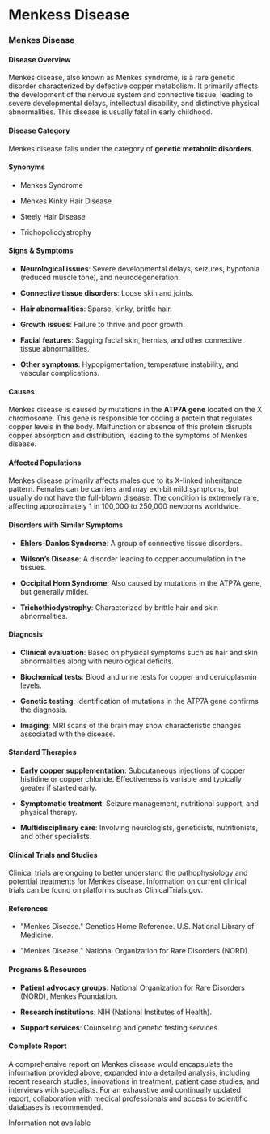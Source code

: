 # Menkess Disease
### Menkes Disease

#### Disease Overview
Menkes disease, also known as Menkes syndrome, is a rare genetic disorder characterized by defective copper metabolism. It primarily affects the development of the nervous system and connective tissue, leading to severe developmental delays, intellectual disability, and distinctive physical abnormalities. This disease is usually fatal in early childhood.

#### Disease Category
Menkes disease falls under the category of **genetic metabolic disorders**.

#### Synonyms
- Menkes Syndrome
- Menkes Kinky Hair Disease
- Steely Hair Disease
- Trichopoliodystrophy

#### Signs & Symptoms
- **Neurological issues**: Severe developmental delays, seizures, hypotonia (reduced muscle tone), and neurodegeneration.
- **Connective tissue disorders**: Loose skin and joints.
- **Hair abnormalities**: Sparse, kinky, brittle hair.
- **Growth issues**: Failure to thrive and poor growth.
- **Facial features**: Sagging facial skin, hernias, and other connective tissue abnormalities.
- **Other symptoms**: Hypopigmentation, temperature instability, and vascular complications.

#### Causes
Menkes disease is caused by mutations in the **ATP7A gene** located on the X chromosome. This gene is responsible for coding a protein that regulates copper levels in the body. Malfunction or absence of this protein disrupts copper absorption and distribution, leading to the symptoms of Menkes disease.

#### Affected Populations
Menkes disease primarily affects males due to its X-linked inheritance pattern. Females can be carriers and may exhibit mild symptoms, but usually do not have the full-blown disease. The condition is extremely rare, affecting approximately 1 in 100,000 to 250,000 newborns worldwide.

#### Disorders with Similar Symptoms
- **Ehlers-Danlos Syndrome**: A group of connective tissue disorders.
- **Wilson’s Disease**: A disorder leading to copper accumulation in the tissues.
- **Occipital Horn Syndrome**: Also caused by mutations in the ATP7A gene, but generally milder.
- **Trichothiodystrophy**: Characterized by brittle hair and skin abnormalities.

#### Diagnosis
- **Clinical evaluation**: Based on physical symptoms such as hair and skin abnormalities along with neurological deficits.
- **Biochemical tests**: Blood and urine tests for copper and ceruloplasmin levels.
- **Genetic testing**: Identification of mutations in the ATP7A gene confirms the diagnosis.
- **Imaging**: MRI scans of the brain may show characteristic changes associated with the disease.

#### Standard Therapies
- **Early copper supplementation**: Subcutaneous injections of copper histidine or copper chloride. Effectiveness is variable and typically greater if started early.
- **Symptomatic treatment**: Seizure management, nutritional support, and physical therapy.
- **Multidisciplinary care**: Involving neurologists, geneticists, nutritionists, and other specialists.

#### Clinical Trials and Studies
Clinical trials are ongoing to better understand the pathophysiology and potential treatments for Menkes disease. Information on current clinical trials can be found on platforms such as ClinicalTrials.gov.

#### References
- "Menkes Disease." Genetics Home Reference. U.S. National Library of Medicine.
- "Menkes Disease." National Organization for Rare Disorders (NORD).

#### Programs & Resources
- **Patient advocacy groups**: National Organization for Rare Disorders (NORD), Menkes Foundation.
- **Research institutions**: NIH (National Institutes of Health).
- **Support services**: Counseling and genetic testing services.

#### Complete Report
A comprehensive report on Menkes disease would encapsulate the information provided above, expanded into a detailed analysis, including recent research studies, innovations in treatment, patient case studies, and interviews with specialists. For an exhaustive and continually updated report, collaboration with medical professionals and access to scientific databases is recommended.

Information not available
